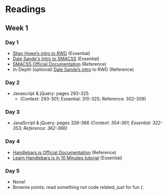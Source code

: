 # Readings

## Week 1

### Day 1
* [Shay Howe’s intro to RWD](http://learn.shayhowe.com/advanced-html-css/responsive-web-design/) (Essential)
* [Dale Sande's Intro to SMACSS](http://www.anotheruiguy.com/ux-design-dev/_book/smacss/README.html) (Essential)
* [SMACSS Official Documentation](https://smacss.com/) (Reference)
* In-Depth (optional) [Dale Sande’s intro](http://www.anotheruiguy.com/ux-design-dev/_book/rwd/README.html) to RWD (Reference)

### Day 2
* Javascript & jQuery: pages 293-325
  * (Context: 293-301; Essential: 310-325; Reference: 302-309)

### Day 3
* JavaScript & jQuery: pages 326-366
  *(Context: 354-361; Essential: 322-353; Reference: 362-366)*

### Day 4
* [Handlebars.js Official Documentation](http://handlebarsjs.com/) (Reference)
* [Learn Handlebars.js in 10 Minutes tutorial](http://tutorialzine.com/2015/01/learn-handlebars-in-10-minutes/) (Essential)

### Day 5
* None!
* Brownie points: read something not code related, just for fun (: